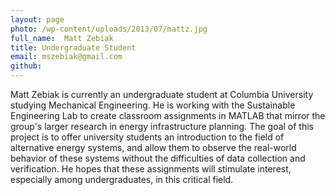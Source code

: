 ```yaml
---
layout: page
photo: /wp-content/uploads/2013/07/mattz.jpg
full_name:  Matt Zebiak
title: Undergraduate Student
email: mszebiak@gmail.com
github: 
---
```

Matt Zebiak is currently an undergraduate student at Columbia University studying Mechanical Engineering. He is working with the Sustainable Engineering Lab to create classroom assignments in MATLAB that mirror the group's larger research in energy infrastructure planning. The goal of this project is to offer university students an introduction to the field of alternative energy systems, and allow them to observe the real-world behavior of these systems without the difficulties of data collection and verification. He hopes that these assignments will stimulate interest, especially among undergraduates, in this critical field.
